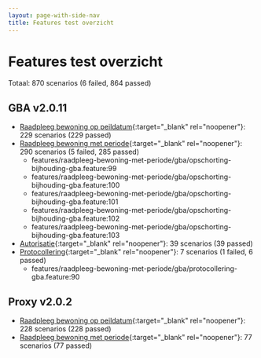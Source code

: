 ```yaml
---
layout: page-with-side-nav
title: Features test overzicht
---
```

# Features test overzicht

Totaal: 870 scenarios (6 failed, 864 passed)

## GBA v2.0.11

- [Raadpleeg bewoning op peildatum](./test-report-raadpleeg-bewoning-op-peildatum-gba.html){:target="_blank" rel="noopener"}: 229 scenarios (229 passed)
- [Raadpleeg bewoning met periode](./test-report-raadpleeg-bewoning-met-periode-gba.html){:target="_blank" rel="noopener"}: 290 scenarios (5 failed, 285 passed)
    - features/raadpleeg-bewoning-met-periode/gba/opschorting-bijhouding-gba.feature:99
    - features/raadpleeg-bewoning-met-periode/gba/opschorting-bijhouding-gba.feature:100
    - features/raadpleeg-bewoning-met-periode/gba/opschorting-bijhouding-gba.feature:101
    - features/raadpleeg-bewoning-met-periode/gba/opschorting-bijhouding-gba.feature:102
    - features/raadpleeg-bewoning-met-periode/gba/opschorting-bijhouding-gba.feature:103
- [Autorisatie](./test-report-autorisatie-gba.html){:target="_blank" rel="noopener"}: 39 scenarios (39 passed)
- [Protocollering](./test-report-protocollering-gba.html){:target="_blank" rel="noopener"}: 7 scenarios (1 failed, 6 passed)
    - features/raadpleeg-bewoning-met-periode/gba/protocollering-gba.feature:90


## Proxy v2.0.2

- [Raadpleeg bewoning op peildatum](./test-report-raadpleeg-bewoning-op-peildatum.html){:target="_blank" rel="noopener"}: 228 scenarios (228 passed)
- [Raadpleeg bewoning met periode](./test-report-raadpleeg-bewoning-met-periode.html){:target="_blank" rel="noopener"}: 77 scenarios (77 passed)
